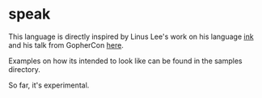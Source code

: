 # speak

This language is directly inspired by Linus Lee's work on his language [ink](https://www.github.com/thesephist/ink) and his talk from GopherCon [here](https://www.youtube.com/watch?v=ALwmdcFiuGg&t=168s).

Examples on how its intended to look like can be found in the samples directory.

So far, it's experimental.

